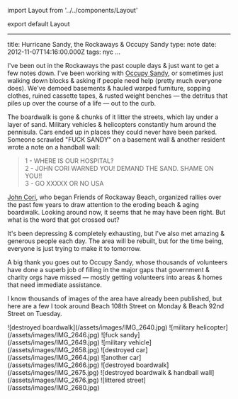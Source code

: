 import Layout from '../../components/Layout'

export default Layout

---

title: Hurricane Sandy, the Rockaways & Occupy Sandy
type: note
date: 2012-11-07T14:16:00.000Z
tags: nyc
...

I've been out in the Rockaways the past couple days & just want to get a few
notes down. I've been working with [Occupy Sandy](http://occupysandy.com), or
sometimes just walking down blocks & asking if people need help (pretty much
everyone does). We've demoed basements & hauled warped furniture, sopping
clothes, ruined cassette tapes, & rusted weight benches &mdash; the detritus
that piles up over the course of a life &mdash; out to the curb.

The boardwalk is gone & chunks of it litter the streets, which lay under a layer
of sand. Military vehicles & helicopters constantly hum around the pennisula.
Cars ended up in places they could never have been parked. Someone scrawled
"FUCK SANDY" on a basement wall & another resident wrote a note on a handball
wall:

> 1 - WHERE IS OUR HOSPITAL?<br />
> 2 - JOHN CORI WARNED YOU! DEMAND THE SAND. SHAME ON YOU!!<br />
> 3 - GO XXXXX OR NO USA

[John Cori][0], who began Friends of Rockaway Beach, organized rallies over
the past few years to draw attention to the eroding beach & aging boardwalk.
Looking around now, it seems that he may have been right. But what is the word
that got crossed out?

It's been depressing & completely exhausting, but I've also met amazing &
generous people each day. The area will be rebuilt, but for the time being,
everyone is just trying to make it to tomorrow.

A big thank you goes out to Occupy Sandy, whose thousands of volunteers have
done a superb job of filling in the major gaps that government & charity orgs
have missed &mdash; mostly getting volunteers into areas & homes that need
immediate assistance.

I know thousands of images of the area have already been published, but here are
a few I took around Beach 108th Street on Monday & Beach 92nd Street on
Tuesday.

[0]: http://www.rockawave.com/news/2011-08-05/Top_Stories/New_Group_Seeks_to_Save_Rockaways_Beaches.html

<div>
![destroyed boardwalk](/assets/images/IMG_2640.jpg)
![military helicopter](/assets/images/IMG_2646.jpg)
![fuck sandy](/assets/images/IMG_2649.jpg)
![military vehicle](/assets/images/IMG_2658.jpg)
![destroyed car](/assets/images/IMG_2664.jpg)
![another car](/assets/images/IMG_2666.jpg)
![destroyed boardwalk](/assets/images/IMG_2675.jpg)
![destroyed boardwalk & handball wall](/assets/images/IMG_2676.jpg)
![littered street](/assets/images/IMG_2680.jpg)
</div>
